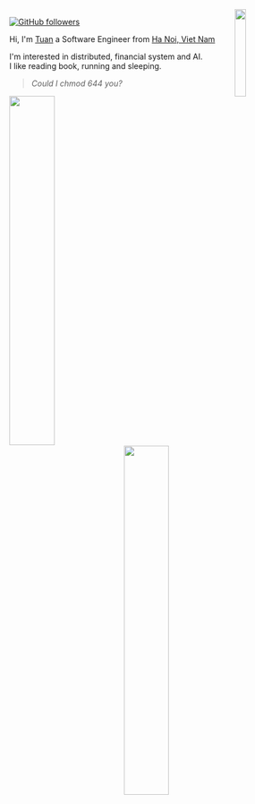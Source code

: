 <!---
<a href="http://greyhub.github.io/"><img src="..." width="900"></a>
-->

<img align='right' src='https://media3.giphy.com/media/du3J3cXyzhj75IOgvA/giphy.gif?cid=ecf05e479uyhcidh0ezeu83zrfdxko34orwgyie2yvt8ppxc&rid=giphy.gif' width='20%"'>

[![GitHub followers](https://img.shields.io/github/followers/tuandn8?label=Follow&style=social)](https://github.com/greyhub) 

Hi, I'm [Tuan](http://tuandn8.github.io/) a Software Engineer from [Ha Noi, Viet Nam](https://www.google.com/maps/place/Tr%C6%B0%E1%BB%9Dng+%C4%90%E1%BA%A1i+h%E1%BB%8Dc+B%C3%A1ch+khoa+H%C3%A0+N%E1%BB%99i/@21.005603,105.8412638,17z/data=!3m1!4b1!4m5!3m4!1s0x3135ac76ccab6dd7:0x55e92a5b07a97d03!8m2!3d21.005603!4d105.8434525)


I'm interested in distributed, financial system and AI.  
I like reading book, running and sleeping.
  
  
  
  
  
> 
> *Could I chmod 644 you?*

<img align='left' src='https://github-readme-stats.vercel.app/api?username=tuandn8&show_icons=true&title_color=056c99&icon_color=056c99&text_color=3d3d3d&bg_color=ebebeb&count_private=true' width='40%'>

<img align='left' src='https://github-readme-stats.vercel.app/api/top-langs/?username=tuandn8&langs_count=10&theme=tokyonight&layout=compact' width='40%'>
